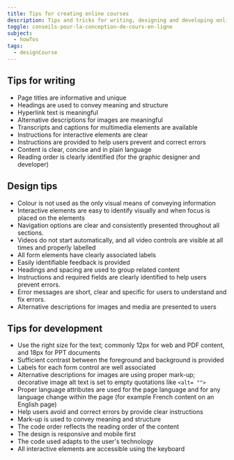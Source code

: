 ```yaml
---
title: Tips for creating online courses
description: Tips and tricks for writing, designing and developing online courses.
toggle: conseils-pour-la-conception-de-cours-en-ligne
subject:
  - howTos
tags:
  - designCourse
---
```


## Tips for writing

- Page titles are informative and unique
- Headings are used to convey meaning and structure
- Hyperlink text is meaningful
- Alternative descriptions for images are meaningful
- Transcripts and captions for multimedia elements are available
- Instructions for interactive elements are clear
- Instructions are provided to help users prevent and correct errors
- Content is clear, concise and in plain language
- Reading order is clearly identified (for the graphic designer and developer)

## Design tips

- Colour is not used as the only visual means of conveying information
- Interactive elements are easy to identify visually and when focus is placed on the elements
- Navigation options are clear and consistently presented throughout all sections.
- Videos do not start automatically, and all video controls are visible at all times and properly labelled
- All form elements have clearly associated labels
- Easily identifiable feedback is provided
- Headings and spacing are used to group related content
- Instructions and required fields are clearly identified to help users prevent errors.
- Error messages are short, clear and specific for users to understand and fix errors.
- Alternative descriptions for images and media are presented to users

## Tips for development

- Use the right size for the text; commonly 12px for web and PDF content, and 18px for PPT documents
- Sufficient contrast between the foreground and background is provided
- Labels for each form control are well associated
- Alternative descriptions for images are using proper mark-up; decorative image alt text is set to empty quotations like `<alt= "">`
- Proper language attributes are used for the page language and for any language change within the page (for example French content on an English page)
- Help users avoid and correct errors by provide clear instructions
- Mark-up is used to convey meaning and structure
- The code order reflects the reading order of the content
- The design is responsive and mobile first
- The code used adapts to the user's technology
- All interactive elements are accessible using the keyboard
